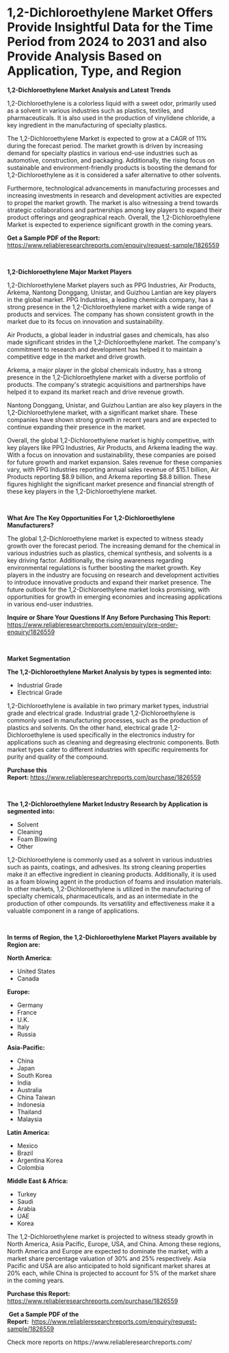 <p><h1>1,2-Dichloroethylene Market Offers Provide Insightful Data for the Time Period from 2024 to 2031 and also Provide Analysis Based on Application, Type, and Region</h1></p><p><strong>1,2-Dichloroethylene Market Analysis and Latest Trends</strong></p>
<p><p>1,2-Dichloroethylene is a colorless liquid with a sweet odor, primarily used as a solvent in various industries such as plastics, textiles, and pharmaceuticals. It is also used in the production of vinylidene chloride, a key ingredient in the manufacturing of specialty plastics. </p><p>The 1,2-Dichloroethylene Market is expected to grow at a CAGR of 11% during the forecast period. The market growth is driven by increasing demand for specialty plastics in various end-use industries such as automotive, construction, and packaging. Additionally, the rising focus on sustainable and environment-friendly products is boosting the demand for 1,2-Dichloroethylene as it is considered a safer alternative to other solvents. </p><p>Furthermore, technological advancements in manufacturing processes and increasing investments in research and development activities are expected to propel the market growth. The market is also witnessing a trend towards strategic collaborations and partnerships among key players to expand their product offerings and geographical reach. Overall, the 1,2-Dichloroethylene Market is expected to experience significant growth in the coming years.</p></p>
<p><strong>Get a Sample PDF of the Report:&nbsp;</strong> <a href="https://www.reliableresearchreports.com/enquiry/request-sample/1826559">https://www.reliableresearchreports.com/enquiry/request-sample/1826559</a></p>
<p>&nbsp;</p>
<p><strong>1,2-Dichloroethylene Major Market Players</strong></p>
<p><p>1,2-Dichloroethylene Market players such as PPG Industries, Air Products, Arkema, Nantong Donggang, Unistar, and Guizhou Lantian are key players in the global market. PPG Industries, a leading chemicals company, has a strong presence in the 1,2-Dichloroethylene market with a wide range of products and services. The company has shown consistent growth in the market due to its focus on innovation and sustainability.</p><p>Air Products, a global leader in industrial gases and chemicals, has also made significant strides in the 1,2-Dichloroethylene market. The company's commitment to research and development has helped it to maintain a competitive edge in the market and drive growth.</p><p>Arkema, a major player in the global chemicals industry, has a strong presence in the 1,2-Dichloroethylene market with a diverse portfolio of products. The company's strategic acquisitions and partnerships have helped it to expand its market reach and drive revenue growth.</p><p>Nantong Donggang, Unistar, and Guizhou Lantian are also key players in the 1,2-Dichloroethylene market, with a significant market share. These companies have shown strong growth in recent years and are expected to continue expanding their presence in the market.</p><p>Overall, the global 1,2-Dichloroethylene market is highly competitive, with key players like PPG Industries, Air Products, and Arkema leading the way. With a focus on innovation and sustainability, these companies are poised for future growth and market expansion. Sales revenue for these companies vary, with PPG Industries reporting annual sales revenue of $15.1 billion, Air Products reporting $8.9 billion, and Arkema reporting $8.8 billion. These figures highlight the significant market presence and financial strength of these key players in the 1,2-Dichloroethylene market.</p></p>
<p>&nbsp;</p>
<p><strong>What Are The Key Opportunities For 1,2-Dichloroethylene Manufacturers?</strong></p>
<p><p>The global 1,2-Dichloroethylene market is expected to witness steady growth over the forecast period. The increasing demand for the chemical in various industries such as plastics, chemical synthesis, and solvents is a key driving factor. Additionally, the rising awareness regarding environmental regulations is further boosting the market growth. Key players in the industry are focusing on research and development activities to introduce innovative products and expand their market presence. The future outlook for the 1,2-Dichloroethylene market looks promising, with opportunities for growth in emerging economies and increasing applications in various end-user industries.</p></p>
<p><strong>Inquire or Share Your Questions If Any Before Purchasing This Report:</strong> <a href="https://www.reliableresearchreports.com/enquiry/pre-order-enquiry/1826559">https://www.reliableresearchreports.com/enquiry/pre-order-enquiry/1826559</a></p>
<p>&nbsp;</p>
<p><strong>Market Segmentation</strong></p>
<p><strong>The 1,2-Dichloroethylene Market Analysis by types is segmented into:</strong></p>
<p><ul><li>Industrial Grade</li><li>Electrical Grade</li></ul></p>
<p><p>1,2-Dichloroethylene is available in two primary market types, industrial grade and electrical grade. Industrial grade 1,2-Dichloroethylene is commonly used in manufacturing processes, such as the production of plastics and solvents. On the other hand, electrical grade 1,2-Dichloroethylene is used specifically in the electronics industry for applications such as cleaning and degreasing electronic components. Both market types cater to different industries with specific requirements for purity and quality of the compound.</p></p>
<p><strong>Purchase this Report:&nbsp;</strong><a href="https://www.reliableresearchreports.com/purchase/1826559">https://www.reliableresearchreports.com/purchase/1826559</a></p>
<p>&nbsp;</p>
<p><strong>The 1,2-Dichloroethylene Market Industry Research by Application is segmented into:</strong></p>
<p><ul><li>Solvent</li><li>Cleaning</li><li>Foam Blowing</li><li>Other</li></ul></p>
<p><p>1,2-Dichloroethylene is commonly used as a solvent in various industries such as paints, coatings, and adhesives. Its strong cleaning properties make it an effective ingredient in cleaning products. Additionally, it is used as a foam blowing agent in the production of foams and insulation materials. In other markets, 1,2-Dichloroethylene is utilized in the manufacturing of specialty chemicals, pharmaceuticals, and as an intermediate in the production of other compounds. Its versatility and effectiveness make it a valuable component in a range of applications.</p></p>
<p>&nbsp;</p>
<p><strong>In terms of Region, the 1,2-Dichloroethylene Market Players available by Region are:</strong></p>
<p>
    <p> <strong> North America: </strong>
        <ul>
            <li>United States</li>
            <li>Canada</li>
        </ul>
        </p> 
    <p> <strong> Europe: </strong>
        <ul>
            <li>Germany</li>
            <li>France</li>
            <li>U.K.</li>
            <li>Italy</li>
            <li>Russia</li>
        </ul>
        </p> 
    <p> <strong> Asia-Pacific: </strong>
        <ul>
            <li>China</li>
            <li>Japan</li>
            <li>South Korea</li>
            <li>India</li>
            <li>Australia</li>
            <li>China Taiwan</li>
            <li>Indonesia</li>
            <li>Thailand</li>
            <li>Malaysia</li>
        </ul>
        </p> 
    <p> <strong> Latin America: </strong>
        <ul>
            <li>Mexico</li>
            <li>Brazil</li>
            <li>Argentina Korea</li>
            <li>Colombia</li>
        </ul>
        </p> 
    <p> <strong> Middle East & Africa: </strong>
        <ul>
            <li>Turkey</li>
            <li>Saudi</li>
            <li>Arabia</li>
            <li>UAE</li>
            <li>Korea</li>
        </ul>
    </p>
    </p>
<p><p>The 1,2-Dichloroethylene market is projected to witness steady growth in North America, Asia Pacific, Europe, USA, and China. Among these regions, North America and Europe are expected to dominate the market, with a market share percentage valuation of 30% and 25% respectively. Asia Pacific and USA are also anticipated to hold significant market shares at 20% each, while China is projected to account for 5% of the market share in the coming years.</p></p>
<p><strong>Purchase this Report: </strong><a href="https://www.reliableresearchreports.com/purchase/1826559">https://www.reliableresearchreports.com/purchase/1826559</a></p>
<p>&nbsp;<strong>Get a Sample PDF of the Report:&nbsp;&nbsp;</strong><a href="https://www.reliableresearchreports.com/enquiry/request-sample/1826559">https://www.reliableresearchreports.com/enquiry/request-sample/1826559</a></p>
<p><strong></strong></p>
<p>Check more reports on https://www.reliableresearchreports.com/</p>
